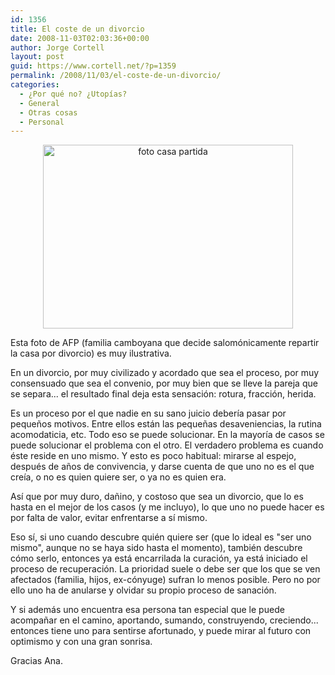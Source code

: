 ```yaml
---
id: 1356
title: El coste de un divorcio
date: 2008-11-03T02:03:36+00:00
author: Jorge Cortell
layout: post
guid: https://www.cortell.net/?p=1359
permalink: /2008/11/03/el-coste-de-un-divorcio/
categories:
  - ¿Por qué no? ¿Utopías?
  - General
  - Otras cosas
  - Personal
---
```

<p style="text-align: center">
  <img class="aligncenter" src="https://4.bp.blogspot.com/_5Yvf4Ne_lmM/SPOQRVctNzI/AAAAAAAAAck/LNwAj7ogd3g/s400/pareja_camboyana_sierra_casa_mitad_acelerar_divorcio.jpg" alt="foto casa partida" width="400" height="294" />
</p>

Esta foto de AFP (familia camboyana que decide salomónicamente repartir la casa por divorcio) es muy ilustrativa.

En un divorcio, por muy civilizado y acordado que sea el proceso, por muy consensuado que sea el convenio, por muy bien que se lleve la pareja que se separa... el resultado final deja esta sensación: rotura, fracción, herida.

Es un proceso por el que nadie en su sano juicio debería pasar por pequeños motivos. Entre ellos están las pequeñas desaveniencias, la rutina acomodaticia, etc. Todo eso se puede solucionar. En la mayoría de casos se puede solucionar el problema con el otro. El verdadero problema es cuando éste reside en uno mismo. Y esto es poco habitual: mirarse al espejo, después de años de convivencia, y darse cuenta de que uno no es el que creía, o no es quien quiere ser, o ya no es quien era.

Así que por muy duro, dañino, y costoso que sea un divorcio, que lo es hasta en el mejor de los casos (y me incluyo), lo que uno no puede hacer es por falta de valor, evitar enfrentarse a sí mismo.

Eso sí, si uno cuando descubre quién quiere ser (que lo ideal es "ser uno mismo", aunque no se haya sido hasta el momento), también descubre cómo serlo, entonces ya está encarrilada la curación, ya está iniciado el proceso de recuperación. La prioridad suele o debe ser que los que se ven afectados (familia, hijos, ex-cónyuge) sufran lo menos posible. Pero no por ello uno ha de anularse y olvidar su propio proceso de sanación.

Y si además uno encuentra esa persona tan especial que le puede acompañar en el camino, aportando, sumando, construyendo, creciendo... entonces tiene uno para sentirse afortunado, y puede mirar al futuro con optimismo y con una gran sonrisa.

Gracias Ana.